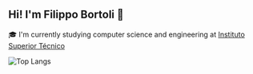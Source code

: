 ## Hi! I'm Filippo Bortoli 👋

🎓 I'm currently studying computer science and engineering at [Instituto Superior Técnico](https://tecnico.ulisboa.pt)


![Top Langs](https://github-readme-stats.vercel.app/api/top-langs?username=BigBird404&show_icons=true&layout=compact&theme=gruvbox)

